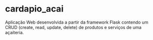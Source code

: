 # cardapio_acai
Aplicação Web desenvolvida a partir da framework Flask contendo um CRUD (create, read, update, delete) de produtos e serviços de uma açaíteria.
